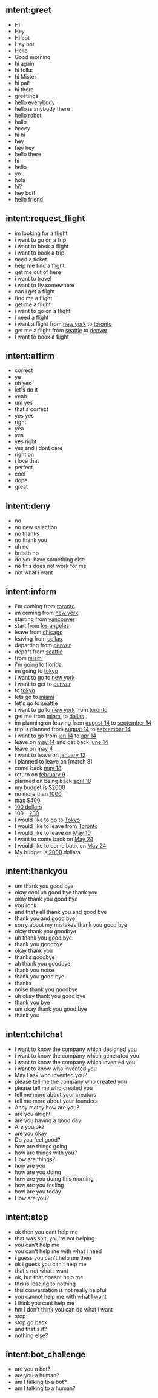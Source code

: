 ## intent:greet
- Hi
- Hey
- Hi bot
- Hey bot
- Hello
- Good morning
- hi again
- hi folks
- hi Mister
- hi pal!
- hi there
- greetings
- hello everybody
- hello is anybody there
- hello robot
- hallo
- heeey
- hi hi
- hey
- hey hey
- hello there
- hi
- hello
- yo
- hola
- hi?
- hey bot!
- hello friend

## intent:request_flight
- im looking for a flight
- i want to go on a trip
- i want to book a flight
- i want to book a trip
- need a ticket
- help me find a flight
- get me out of here
- i want to travel
- i want to fly somewhere
- can i get a flight
- find me a flight
- get me a flight
- i want to go on a flight
- i need a flight
- i want a flight from [new york](origin) to [toronto](destination)
- get me a flight from [seattle](origin) to [denver](destination)
- I want to book a flight

## intent:affirm
- correct
- ye
- uh yes
- let's do it
- yeah
- um yes
- that's correct
- yes yes
- right
- yea
- yes
- yes right
- yes and i dont care
- right on
- i love that
- perfect
- cool
- dope
- great

## intent:deny
- no
- no new selection
- no thanks
- no thank you
- uh no
- breath no
- do you have something else
- no this does not work for me
- not what i want

## intent:inform
- i'm coming from [toronto](origin)
- im coming from [new york](origin)
- starting from [vancouver](origin)
- start from [los angeles](origin)
- leave from [chicago](origin)
- leaving from [dallas](origin)
- departing from [denver](origin)
- depart from [seattle](origin)
- from [miami](origin)
- i'm going to [florida](destination)
- im going to [tokyo](destination)
- i want to go to [new york](destination)
- i want to get to [denver](destination)
- to [tokyo](destination)
- lets go to [miami](destination)
- let's go to [seattle](destination)
- i want to go to [new york](destination) from [toronto](origin)
- get me from [miami](origin) to [dallas](destination)
- im planning on leaving from [august 14](depart_date) to [september 14](return_date)
- trip is planned from [august 14](depart_date) to [september 14](return_date)
- i want to go from [jan 14](depart_date) to [apr 14](return_date)
- leave on [may 14](depart_date) and get back [june 14](return_date)
- leave on [may 4](depart_date)
- i want to leave on [january 12](depart_date)
- i planned to leave on [march 8]
- come back [may 18](return_date)
- return on [february 9](return_date)
- planned on being back [april 18](return_date)
- my budget is [$2000](budget)
- no more than [1000](budget)
- max [$400](budget)
- [100 dollars](budget)
- 100 - [200](budget)
- I would like to go to [Tokyo](destination)
- I would like to leave from [Toronto](origin)
- I would like to leave on [May 10](depart_date)
- I want to come back on [May 24](return_date)
- I would like to come back on [May 24](return_date)
- My budget is [2000](budget) dollars

## intent:thankyou
- um thank you good bye
- okay cool uh good bye thank you
- okay thank you good bye
- you rock
- and thats all thank you and good bye
- thank you and good bye
- sorry about my mistakes thank you good bye
- okay thank you goodbye
- uh thank you good bye
- thank you goodbye
- okay thank you
- thanks goodbye
- ah thank you goodbye
- thank you noise
- thank you good bye
- thanks
- noise thank you goodbye
- uh okay thank you good bye
- thank you bye
- um okay thank you good bye
- thank you

## intent:chitchat
- i want to know the company which designed you
- i want to know the company which generated you
- i want to know the company which invented you
- i want to know who invented you
- May I ask who invented you?
- please tell me the company who created you
- please tell me who created you
- tell me more about your creators
- tell me more about your founders
- Ahoy matey how are you?
- are you alright
- are you having a good day
- Are you ok?
- are you okay
- Do you feel good?
- how are things going
- how are things with you?
- How are things?
- how are you
- how are you doing
- how are you doing this morning
- how are you feeling
- how are you today
- How are you?

## intent:stop
- ok then you cant help me
- that was shit, you're not helping
- you can't help me
- you can't help me with what i need
- i guess you can't help me then
- ok i guess you can't help me
- that's not what i want
- ok, but that doesnt help me
- this is leading to nothing
- this conversation is not really helpful
- you cannot help me with what I want
- I think you cant help me
- hm i don't think you can do what i want
- stop
- stop go back
- and that's it?
- nothing else?

## intent:bot_challenge
- are you a bot?
- are you a human?
- am I talking to a bot?
- am I talking to a human?
